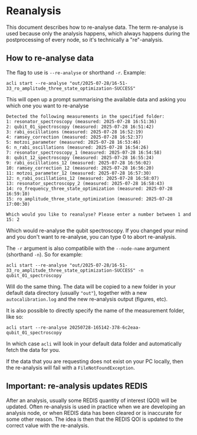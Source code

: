 # Reanalysis

This document describes how to re-analyse data. The term re-analyse is used because only the analysis happens, which always happens during the postprocessing of every node, so it's technically a "re"-analysis.

## How to re-analyse data
The flag to use is `--re-analyse` or shorthand `-r`. Example:

```
acli start --re-analyse "out/2025-07-28/16-51-33_ro_amplitude_three_state_optimization-SUCCESS"
```

This will open up a prompt summarising the available data and asking you which one you want to re-analyse
```
Detected the following measurements in the specified folder:
1: resonator_spectroscopy (measured: 2025-07-28 16:51:36)
2: qubit_01_spectroscopy (measured: 2025-07-28 16:51:42)
3: rabi_oscillations (measured: 2025-07-28 16:52:19)
4: ramsey_correction (measured: 2025-07-28 16:52:37)
5: motzoi_parameter (measured: 2025-07-28 16:53:46)
6: n_rabi_oscillations (measured: 2025-07-28 16:54:26)
7: resonator_spectroscopy_1 (measured: 2025-07-28 16:54:58)
8: qubit_12_spectroscopy (measured: 2025-07-28 16:55:24)
9: rabi_oscillations_12 (measured: 2025-07-28 16:56:02)
10: ramsey_correction_12 (measured: 2025-07-28 16:56:20)
11: motzoi_parameter_12 (measured: 2025-07-28 16:57:30)
12: n_rabi_oscillations_12 (measured: 2025-07-28 16:58:07)
13: resonator_spectroscopy_2 (measured: 2025-07-28 16:58:43)
14: ro_frequency_three_state_optimization (measured: 2025-07-28 16:59:10)
15: ro_amplitude_three_state_optimization (measured: 2025-07-28 17:00:30)

Which would you like to reanalyse? Please enter a number between 1 and 15: 2
```
Which would re-analyse the qubit spectroscopy. If you changed your mind and you don't want to re-analyse, you can type 0 to abort re-analysis.

The `-r` argument is also compatibile with the `--node-name` argument (shorthand `-n`). So for example:

```
acli start --re-analyse "out/2025-07-28/16-51-33_ro_amplitude_three_state_optimization-SUCCESS" -n qubit_01_spectroscopy
```

Will do the same thing. The data will be copied to a new folder in your default data directory (usually `"out"`), together with a new `autocalibration.log` and the new re-analysis output (figures, etc).

It is also possible to directly specify the name of the measurement folder, like so:
```
acli start --re-analyse 20250728-165142-378-6c2eaa-qubit_01_spectroscopy
```
In which case `acli` will look in your default data folder and automatically fetch the data for you.

If the data that you are requesting does not exist on your PC locally, then the re-analysis will fail with a `FileNotFoundException`.

## Important: re-analysis updates REDIS
After an analysis, usually some REDIS quantity of interest (QOI) will be updated. Often re-analysis is used in practice when we
are developing an analysis node, or when REDIS data has been cleared or is inaccurate for some other reason. The idea is then that
the REDIS QOI is updated to the correct value with the re-analysis.